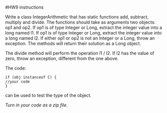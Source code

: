 #HW9 instructions

Write a class IntegerArithmetic that has static functions add, subtract, multiply and divide. The functions should take as arguments two objects: op1 and op2. If op1 is of type Integer or Long, extract the integer value into a long named l1. If op1 is of type Integer or Long, extract the integer value into a long named l2. If either op1 or op2 is not an Integer or a Long, throw an exception. The methods will return their solution as a Long object.

The divide method will perform the operation l1 / l2. If l2 has the value of zero, throw an exception, different from the one above.

The code:



```
if (obj instanceof C) {
//your code
}
```


can be used to test the type of the object.

*Turn in your code as a zip file.*
